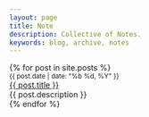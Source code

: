 ```yaml
---
layout: page
title: Note
description: Collective of Notes.
keywords: blog, archive, notes
---
```


<div class="post notes">
	{% for post in site.posts %}
		<div class="post-list">
			<div class="post-list-date"><small>{{ post.date | date: "%b %d, %Y" }}</small></div>
				<div class="text-truncate"><a href="{{ post.url }}">{{ post.title }}</a></div>
			<div class="post-list-desc">{{ post.description }}</div>
		</div>
	{% endfor %}
</div>
<!-- <ul>
	{% for post in site.posts %}
	<li>
		<a> href="{{post.url}}">{{post.title}}</a>
	</li>
	{% endfor %}
</ul> -->